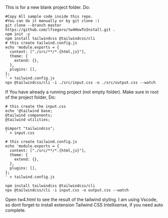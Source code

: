 This is for a new blank project folder. Do:
```
#Copy All sample code inside this repo. 
#You can do it manually or by git clone :)
git clone --branch master https://github.com/lfsegoro/tw4HowToInstall.git .
npm init -y
npm install tailwindcss @tailwindcss/cli
# this create tailwind.config.js
echo 'module.exports = {
  content: ["./src/**/*.{html,js}"],
  theme: {
    extend: {},
  },
  plugins: [],
};
' > tailwind.config.js
npx @tailwindcss/cli -i ./src/input.css -o ./src/output.css --watch

```
If You have already a running project (not empty folder).
Make sure in root of the project folder, Do:
```
# this create the input.css
echo '@tailwind base;
@tailwind components;
@tailwind utilities;

@import "tailwindcss";
' > input.css

# this create tailwind.config.js
echo 'module.exports = {
  content: ["./src/**/*.{html,js}"],
  theme: {
    extend: {},
  },
  plugins: [],
};
' > tailwind.config.js

npm install tailwindcss @tailwindcss/cli
npx @tailwindcss/cli -i input.css -o output.css --watch

```
Open tw4.html to see the result of the tailwind styling.
I am using Vscode, so dont forget to install extension Tailwind CSS Intellisense, if you need auto complete.
